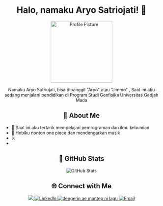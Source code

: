 <!-- Replace these with your own details and content -->

<h1 align="center">Halo, namaku Aryo Satriojati! 👋</h1>

<p align="center">
  <img src="https://media4.giphy.com/media/cJZGTqvVk7LspXHfT6/giphy.gif?cid=ecf05e474g4agfopa7t20ibd4f9ahwtroei86tcogtxj3otm&ep=v1_gifs_related&rid=giphy.gif&ct=g" alt="Profile Picture" width="200">
</p>

<p align="center">
 Namaku Aryo Satriojati, bisa dipanggil "Aryo" atau "Jimmo" , Saat ini aku sedang menjalani pendidikan di Program Studi Geofisika Universitas Gadjah Mada
</p>

<h2 align="center">🌟 About Me</h2>

- 🌱 Saat ini aku tertarik mempelajari pemrograman dan ilmu kebumian
- 🎯 Hobiku nonton one piece dan mendengarkan musik
- ⚔
- 

<h2 align="center">🚀 GitHub Stats</h2>

<p align="center">
  <img src="https://github-readme-stats.vercel.app/api?username=jimmooo&show_icons=true&theme=dark" alt="GitHub Stats">
</p>

<h2 align="center">🌐 Connect with Me</h2>

<p align="center">
  <a href="https://instagram.com/jimooo.o" target="_blank">
    <img src="https://img.shields.io/badge/Instagram-Follow%20Me-orange?logo=instagram&style=for-the-badge" >
  </a>
  <a href="https://www.linkedin.com/in/aryo-satriojati-47684a251" target="_blank">
    <img src="https://img.shields.io/badge/LinkedIn-Connect-blue" alt="LinkedIn">
  </a>
  <a href="https://open.spotify.com/track/6RKzBTBbFh1oKzm7rdxBXq?si=326a46b084234cf2">
    <img src="https://spotify-badge.vercel.app/api/follow/your_spotify_id?style=for-the-badge" alt="dengerin ae mantep ni lagu" />
</a>
  <a href="mailto:aryosatriojati@mail.ugm.ac.id">
    <img src="https://img.shields.io/badge/Email-Contact-green" alt="Email">
  </a>
</p>
